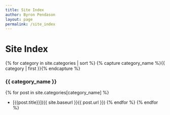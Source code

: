 ```yaml
---
title: Site Index
author: Byron Pendason
layout: page
permalink: /site_index
---
```


# Site Index

{% for category in site.categories | sort %}
{% capture category_name %}{{ category | first }}{% endcapture %}

### {{ category_name }}
{% for post in site.categories[category_name] %}
- [{{post.title}}]({{ site.baseurl }}{{ post.url }})
{% endfor %}
{% endfor %}
